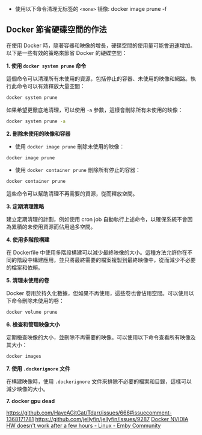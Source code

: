 * 使用以下命令清理无标签的 `<none>` 镜像: docker image prune -f


## Docker 節省硬碟空間的作法

在使用 Docker 時，隨著容器和映像的增長，硬碟空間的使用量可能會迅速增加。以下是一些有效的策略來節省 Docker 的硬碟空間：

**1. 使用 `docker system prune` 命令**

這個命令可以清理所有未使用的資源，包括停止的容器、未使用的映像和網路。執行此命令可以有效釋放大量空間：

```bash
docker system prune
```

如果希望更徹底地清理，可以使用 `-a` 參數，這樣會刪除所有未使用的映像：

```bash
docker system prune -a
```

**2. 刪除未使用的映像和容器**

- 使用 `docker image prune` 刪除未使用的映像：
  
```bash
docker image prune
```

- 使用 `docker container prune` 刪除所有停止的容器：

```bash
docker container prune
```

這些命令可以幫助清理不再需要的資源，從而釋放空間。

**3. 定期清理策略**

建立定期清理的計劃，例如使用 cron job 自動執行上述命令，以確保系統不會因為累積的未使用資源而佔用過多空間。

**4. 使用多階段構建**

在 Dockerfile 中使用多階段構建可以減少最終映像的大小。這種方法允許你在不同的階段中構建應用，並只將最終需要的檔案複製到最終映像中，從而減少不必要的檔案和依賴。

**5. 清理未使用的卷**

Docker 卷用於持久化數據，但如果不再使用，這些卷也會佔用空間。可以使用以下命令刪除未使用的卷：

```bash
docker volume prune
```

**6. 檢查和管理映像大小**

定期檢查映像的大小，並刪除不再需要的映像。可以使用以下命令查看所有映像及其大小：

```bash
docker images
```

**7. 使用 `.dockerignore` 文件**

在構建映像時，使用 `.dockerignore` 文件來排除不必要的檔案和目錄，這樣可以減少映像的大小。

**7. docker gpu dead**

https://github.com/HaveAGitGat/Tdarr/issues/666#issuecomment-1368171781
https://github.com/jellyfin/jellyfin/issues/9287
[Docker NVIDIA HW doesn't work after a few hours - Linux - Emby Community](https://emby.media/community/index.php?/topic/128480-docker-nvidia-hw-doesnt-work-after-a-few-hours/)